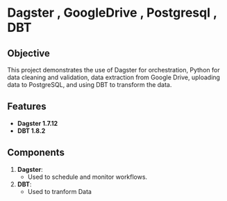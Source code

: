 # Dagster , GoogleDrive , Postgresql , DBT

## Objective
This project demonstrates the use of Dagster for orchestration, Python for data cleaning and validation, data extraction from Google Drive, uploading data to PostgreSQL, and using DBT to transform the data.

## Features
- **Dagster 1.7.12**
- **DBT 1.8.2**

## Components
1. **Dagster**:
    - Used to schedule and monitor workflows.
2. **DBT**:
    - Used to tranform Data